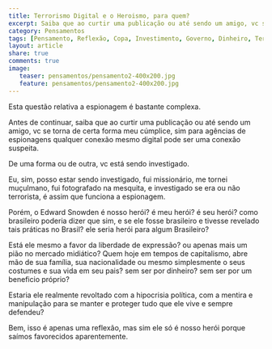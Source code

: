 ```yaml
---
title: Terrorismo Digital e o Heroismo, para quem?
excerpt: Saiba que ao curtir uma publicação ou até sendo um amigo, vc se torna de certa forma meu cúmplice, sim para agências de espionagens qualquer conexão mesmo digital pode ser uma conexão suspeita.
category: Pensamentos
tags: [Pensamento, Reflexão, Copa, Investimento, Governo, Dinheiro, Terrorismo, Idealismo, Amigo, Curtir, Cumplicidade, Agência, Espionagen, Suspeito]
layout: article
share: true
comments: true
image:
   teaser: pensamentos/pensamento2-400x200.jpg
   feature: pensamentos/pensamento2-400x200.jpg
---
```

Esta questão relativa a espionagem é bastante complexa.

Antes de continuar, saiba que ao curtir uma publicação ou até sendo um amigo, vc se torna de certa forma meu cúmplice, sim para agências de espionagens qualquer conexão mesmo digital pode ser uma conexão suspeita.

De uma forma ou de outra, vc está sendo investigado.

Eu, sim, posso estar sendo investigado, fui missionário, me tornei muçulmano, fui fotografado na mesquita, e investigado se era ou não terrorista, é assim que funciona a espionagem.

Porém, o Edward Snowden é nosso herói? é meu herói? é seu herói? como brasileiro poderia dizer que sim, e se ele fosse brasileiro e tivesse revelado tais práticas no Brasil? ele seria herói para algum Brasileiro?

Está ele mesmo a favor da liberdade de expressão? ou apenas mais um pião no mercado midiático? Quem hoje em tempos de capitalismo, abre mão de sua família, sua nacionalidade ou mesmo simplesmente o seus costumes e sua vida em seu pais? sem ser por dinheiro? sem ser por um beneficio próprio?

Estaria ele realmente revoltado com a hipocrisia política, com a mentira e manipulação para se manter e proteger tudo que ele vive e sempre defendeu?

Bem, isso é apenas uma reflexão, mas sim ele só é nosso herói porque saímos favorecidos aparentemente.
